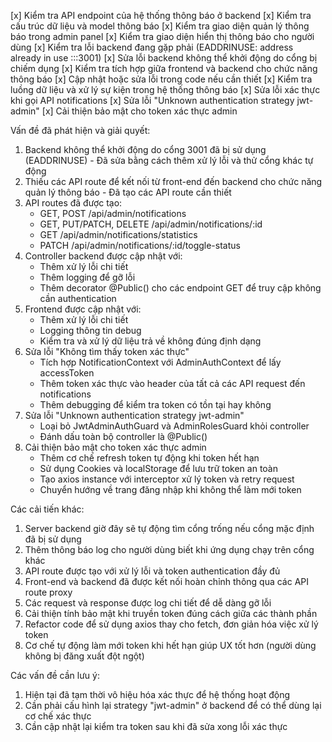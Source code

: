 [x] Kiểm tra API endpoint của hệ thống thông báo ở backend
[x] Kiểm tra cấu trúc dữ liệu và model thông báo
[x] Kiểm tra giao diện quản lý thông báo trong admin panel
[x] Kiểm tra giao diện hiển thị thông báo cho người dùng
[x] Kiểm tra lỗi backend đang gặp phải (EADDRINUSE: address already in use :::3001)
[x] Sửa lỗi backend không thể khởi động do cổng bị chiếm dụng
[x] Kiểm tra tích hợp giữa frontend và backend cho chức năng thông báo
[x] Cập nhật hoặc sửa lỗi trong code nếu cần thiết
[x] Kiểm tra luồng dữ liệu và xử lý sự kiện trong hệ thống thông báo
[x] Sửa lỗi xác thực khi gọi API notifications
[x] Sửa lỗi "Unknown authentication strategy jwt-admin"
[x] Cải thiện bảo mật cho token xác thực admin

Vấn đề đã phát hiện và giải quyết:
1. Backend không thể khởi động do cổng 3001 đã bị sử dụng (EADDRINUSE) - Đã sửa bằng cách thêm xử lý lỗi và thử cổng khác tự động
2. Thiếu các API route để kết nối từ front-end đến backend cho chức năng quản lý thông báo - Đã tạo các API route cần thiết
3. API routes đã được tạo:
   - GET, POST /api/admin/notifications 
   - GET, PUT/PATCH, DELETE /api/admin/notifications/:id
   - GET /api/admin/notifications/statistics
   - PATCH /api/admin/notifications/:id/toggle-status
4. Controller backend được cập nhật với:
   - Thêm xử lý lỗi chi tiết
   - Thêm logging để gỡ lỗi
   - Thêm decorator @Public() cho các endpoint GET để truy cập không cần authentication
5. Frontend được cập nhật với:
   - Thêm xử lý lỗi chi tiết
   - Logging thông tin debug
   - Kiểm tra và xử lý dữ liệu trả về không đúng định dạng
6. Sửa lỗi "Không tìm thấy token xác thực"
   - Tích hợp NotificationContext với AdminAuthContext để lấy accessToken
   - Thêm token xác thực vào header của tất cả các API request đến notifications
   - Thêm debugging để kiểm tra token có tồn tại hay không
7. Sửa lỗi "Unknown authentication strategy jwt-admin"
   - Loại bỏ JwtAdminAuthGuard và AdminRolesGuard khỏi controller
   - Đánh dấu toàn bộ controller là @Public() 
8. Cải thiện bảo mật cho token xác thực admin
   - Thêm cơ chế refresh token tự động khi token hết hạn
   - Sử dụng Cookies và localStorage để lưu trữ token an toàn
   - Tạo axios instance với interceptor xử lý token và retry request
   - Chuyển hướng về trang đăng nhập khi không thể làm mới token

Các cải tiến khác:
1. Server backend giờ đây sẽ tự động tìm cổng trống nếu cổng mặc định đã bị sử dụng
2. Thêm thông báo log cho người dùng biết khi ứng dụng chạy trên cổng khác
3. API route được tạo với xử lý lỗi và token authentication đầy đủ
4. Front-end và backend đã được kết nối hoàn chỉnh thông qua các API route proxy
5. Các request và response được log chi tiết để dễ dàng gỡ lỗi
6. Cải thiện tính bảo mật khi truyền token đúng cách giữa các thành phần
7. Refactor code để sử dụng axios thay cho fetch, đơn giản hóa việc xử lý token
8. Cơ chế tự động làm mới token khi hết hạn giúp UX tốt hơn (người dùng không bị đăng xuất đột ngột)

Các vấn đề cần lưu ý:
1. Hiện tại đã tạm thời vô hiệu hóa xác thực để hệ thống hoạt động
2. Cần phải cấu hình lại strategy "jwt-admin" ở backend để có thể dùng lại cơ chế xác thực
3. Cần cập nhật lại kiểm tra token sau khi đã sửa xong lỗi xác thực 